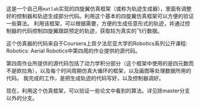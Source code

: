 这是一个自己用`matlab`实现的四旋翼仿真框架（或称为轨迹生成器），里面有调整好的控制器和轨迹生成部分代码。利用这个基本的四旋翼仿真框架可以方便的验证一些算法。
利用该框架，可以根据需要，方便的生成任意形式的轨迹，并通过控制器的代码控制四旋翼跟踪预定的轨迹，获取较为真实的飞行数据。

这个仿真器的代码来自于Coursera上宾夕法尼亚大学的Robotics系列公开课程: Robotics: Aerial Robotics中第四周的作业提供的源代码。

第四周作业所提供的源代码包括了动力学积分部分（这个框架中使用的是四元数而不是欧拉角），以及每个时间周期仿真大循环的框架，以及画图等处理数据所用的代码。
我完成的工作，是把生成轨迹的代码写好，以及控制器调好。

现在，利用这个仿真框架，可以验证一些论文中看到的算法。详见除master分支以外的分支。 

